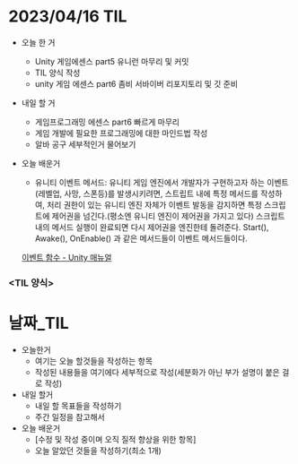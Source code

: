 # 2023/04/16 TIL

- 오늘 한 거
    - Unity 게임에센스 part5 유니런 마무리 및 커밋
    - TIL 양식 작성
    - unity 게임 에센스 part6 좀비 서바이버 리포지토리 및 깃 준비
- 내일 할 거
    - 게임프로그래밍 에센스 part6 빠르게 마무리
    - 게임 개발에 필요한 프로그래밍에 대한 마인드법 작성
    - 알바 공구 세부적인거 물어보기
- 오늘 배운거
    - 유니티 이벤트 메서드: 유니티 게임 엔진에서 개발자가 구현하고자 하는 이벤트(레벨업, 사망, 스폰등)를 발생시키려면, 스트립트 내에 특정 메서드를 작성하여, 처리 권한이 있는 유니티 엔진 자체가 이벤트 발동을 감지하면 특정 스크립트에 제어권을 넘긴다.(평소엔 유니티 엔진이 제어권을 가지고 있다) 스크립트 내의 메서드 실행이 완료되면 다시 제어권을 엔진한테 돌려준다. Start(), Awake(), OnEnable() 과 같은 메서드들이 이벤트 메서드들이다.
    
    [이벤트 함수 - Unity 매뉴얼](https://docs.unity3d.com/kr/2023.2/Manual/EventFunctions.html)
    

### <TIL 양식>

# 날짜_TIL

- 오늘한거
    - 여기는 오늘 할것들을 작성하는 항목
    - 작성된 내용들을 여기에다 세부적으로 작성(세분화가 아닌 부가 설명이 붙은 걸로 작성)
- 내일 할거
    - 내일 할 목표들을 작성하기
    - 주간 일정을 참고해서
- 오늘 배운거
    - [수정 및 작성 중이며 오직 질적 향상을 위한 항목]
    - 오늘 알았던 것들을 작성하기(최소 1개)
